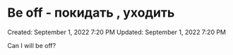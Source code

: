 # Be off - покидать , уходить

Created: September 1, 2022 7:20 PM
Updated: September 1, 2022 7:20 PM

Can I will be off?